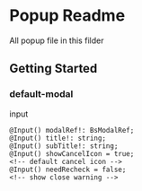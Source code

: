 # Popup Readme

All popup file in this filder

## Getting Started

### default-modal

input

```
@Input() modalRef!: BsModalRef;
@Input() title!: string;
@Input() subTitle!: string;
@Input() showCancelIcon = true;
<!-- default cancel icon -->
@Input() needRecheck = false;
<!-- show close warning -->
``` 
